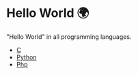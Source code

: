 # Hello World 🌍

"Hello World" in all programming languages.

- [C](https://github.com/cyrusDev1/hello_world/blob/master/hw_c.c)
- [Python](https://github.com/cyrusDev1/hello_world/blob/master/hw_python.py)
- [Php](https://github.com/cyrusDev1/hello_world/blob/master/hw_php.php)

